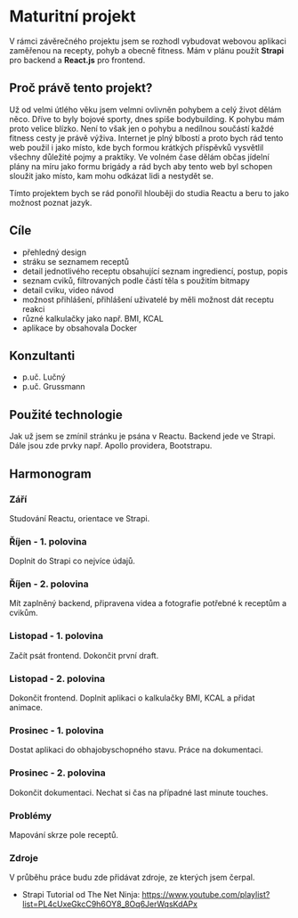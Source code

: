 # Maturitní projekt
V rámci závěrečného projektu jsem se rozhodl vybudovat webovou aplikaci zaměřenou na recepty, pohyb a obecně fitness. 
Mám v plánu použít **Strapi** pro backend a **React.js** pro frontend.

## Proč právě tento projekt?
Už od velmi útlého věku jsem velmni ovlivněn pohybem a celý život dělám něco. Dříve to byly bojové sporty, dnes spíše bodybuilding. 
K pohybu mám proto velice blízko. Není to však jen o pohybu a nedílnou součástí každé fitness cesty je právě výživa. Internet je plný blbostí a proto bych rád tento web použil i jako místo, kde bych formou krátkých příspěvků vysvětlil všechny důležité pojmy a praktiky.
Ve volném čase dělám občas jídelní plány na míru jako formu brigády a rád bych aby tento web byl schopen sloužit jako místo, kam mohu odkázat lidi a nestydět se.

Tímto projektem bych se rád ponořil hlouběji do studia Reactu a beru to jako možnost poznat jazyk.

## Cíle
- přehledný design
- stráku se seznamem receptů
- detail jednotlivého receptu obsahující seznam ingrediencí, postup, popis
- seznam cviků, filtrovaných podle částí těla s použitím bitmapy
- detail cviku, video návod
- možnost přihlášení, přihlášení uživatelé by měli možnost dát receptu reakci
- různé kalkulačky jako např. BMI, KCAL
- aplikace by obsahovala Docker

## Konzultanti
 - p.uč. Lučný
 - p.uč. Grussmann

## Použité technologie
 Jak už jsem se zmínil stránku je psána v Reactu. Backend jede ve Strapi. Dále jsou zde prvky např. Apollo providera, Bootstrapu. 

## Harmonogram
### Září
  Studování Reactu, orientace ve Strapi.
  
### Říjen - 1. polovina
  Doplnit do Strapi co nejvíce údajů.
  
### Říjen - 2. polovina
  Mít zaplněný backend, připravena videa a fotografie potřebné k receptům a cvikům. 

### Listopad - 1. polovina
  Začít psát frontend. Dokončit první draft.

### Listopad - 2. polovina
  Dokončit frontend. Doplnit aplikaci o kalkulačky BMI, KCAL a přidat animace. 
  
### Prosinec - 1. polovina
  Dostat aplikaci do obhajobyschopného stavu. Práce na dokumentaci. 
  
### Prosinec - 2. polovina
  Dokončit dokumentaci. Nechat si čas na případné last minute touches. 
  
### Problémy
  Mapování skrze pole receptů. 

### Zdroje
V průběhu práce budu zde přidávat zdroje, ze kterých jsem čerpal.

- Strapi Tutorial od The Net Ninja: https://www.youtube.com/playlist?list=PL4cUxeGkcC9h6OY8_8Oq6JerWqsKdAPx

